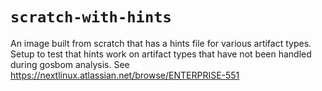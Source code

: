 # `scratch-with-hints`

An image built from scratch that has a hints file for various artifact types. Setup to test that hints work on artifact types
that have not been handled during gosbom analysis. See https://nextlinux.atlassian.net/browse/ENTERPRISE-551
